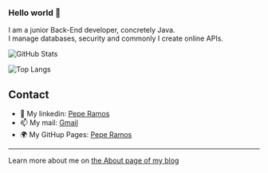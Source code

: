 ### Hello world 👋

I am a junior Back-End developer, concretely Java. <br>
I manage databases, security and commonly I create online APIs.


![GitHub Stats](https://github-readme-stats.vercel.app/api?username=jramma&count_private=true&show_icons=true)

![Top Langs](https://github-readme-stats.vercel.app/api/top-langs?username=jramma&theme=dark)
<!-- ![Top Langs](https://github-readme-stats.vercel.app/api/top-langs?username=jramma&layout=compact)  --->

## Contact

- 💼 My linkedin: [Pepe Ramos](https://www.linkedin.com/in/peperamos090922/)
- 📫 My mail: <a href="mailto:jrmasip97@gmail.com">Gmail</a>
- 🌍 My GitHup Pages: [Pepe Ramos](https://jramma.github.io/)
---

Learn more about me on [the About page of my blog](https://jramma.com/)
